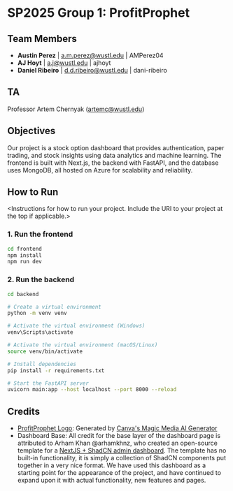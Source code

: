 # SP2025 Group 1: ProfitProphet

## Team Members

- **Austin Perez** | <a.m.perez@wustl.edu> | AMPerez04
- **AJ Hoyt** | <a.j@wustl.edu> | ajhoyt
- **Daniel Ribeiro** | <d.d.ribeiro@wustl.edu> | dani-ribeiro

## TA

Professor Artem Chernyak (<artemc@wustl.edu>)

## Objectives

Our project is a stock option dashboard that provides authentication, paper trading, and stock insights using data analytics and machine learning. The frontend is built with Next.js, the backend with FastAPI, and the database uses MongoDB, all hosted on Azure for scalability and reliability.

## How to Run

&lt;Instructions for how to run your project. Include the URI to your project at the top if applicable.&gt;

### 1. Run the frontend

```bash
cd frontend
npm install
npm run dev
```

### 2. Run the backend

```bash
cd backend

# Create a virtual environment
python -m venv venv

# Activate the virtual environment (Windows)
venv\Scripts\activate

# Activate the virtual environment (macOS/Linux)
source venv/bin/activate

# Install dependencies
pip install -r requirements.txt

# Start the FastAPI server
uvicorn main:app --host localhost --port 8000 --reload
```

## Credits

- [ProfitProphet Logo](frontend/public/assets/logo.svg): Generated by [Canva's Magic Media AI Generator](https://www.canva.com/ai-image-generator)
- Dashboard Base: All credit for the base layer of the dashboard page is attributed to Arham Khan @arhamkhnz, who created an open-source template for a [NextJS + ShadCN admin dashboard](https://github.com/arhamkhnz/next-shadcn-admin-dashboard). The template has no built-in functionality, it is simply a collection of ShadCN components put together in a very nice format. We have used this dashboard as a starting point for the appearance of the project, and have continued to expand upon it with actual functionality, new features and pages.
